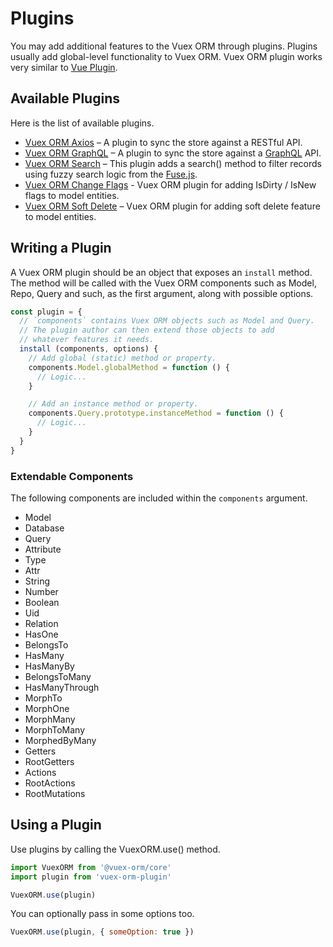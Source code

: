 # Plugins

You may add additional features to the Vuex ORM through plugins. Plugins usually add global-level functionality to Vuex ORM. Vuex ORM plugin works very similar to [Vue Plugin](https://vuex.vuejs.org/en/plugins.html).

## Available Plugins

Here is the list of available plugins.

- [Vuex ORM Axios](https://github.com/vuex-orm/plugin-axios) – A plugin to sync the store against a RESTful API.
- [Vuex ORM GraphQL](https://github.com/vuex-orm/plugin-graphql) – A plugin to sync the store against a [GraphQL](https://graphql.org) API.
- [Vuex ORM Search](https://github.com/vuex-orm/plugin-search) – This plugin adds a search() method to filter records using fuzzy search logic from the [Fuse.js](http://fusejs.io).
- [Vuex ORM Change Flags](https://github.com/vuex-orm/plugin-change-flags) - Vuex ORM plugin for adding IsDirty / IsNew flags to model entities.
- [Vuex ORM Soft Delete](https://github.com/vuex-orm/plugin-soft-delete) – Vuex ORM plugin for adding soft delete feature to model entities.

## Writing a Plugin

A Vuex ORM plugin should be an object that exposes an `install` method. The method will be called with the Vuex ORM components such as Model, Repo, Query and such, as the first argument, along with possible options.

```js
const plugin = {
  // `components` contains Vuex ORM objects such as Model and Query.
  // The plugin author can then extend those objects to add
  // whatever features it needs.
  install (components, options) {
    // Add global (static) method or property.
    components.Model.globalMethod = function () {
      // Logic...
    }

    // Add an instance method or property.
    components.Query.prototype.instanceMethod = function () {
      // Logic...
    }
  }
}
```

### Extendable Components

The following components are included within the `components` argument.

- Model
- Database
- Query
- Attribute
- Type
- Attr
- String
- Number
- Boolean
- Uid
- Relation
- HasOne
- BelongsTo
- HasMany
- HasManyBy
- BelongsToMany
- HasManyThrough
- MorphTo
- MorphOne
- MorphMany
- MorphToMany
- MorphedByMany
- Getters
- RootGetters
- Actions
- RootActions
- RootMutations

## Using a Plugin

Use plugins by calling the VuexORM.use() method.

```js
import VuexORM from '@vuex-orm/core'
import plugin from 'vuex-orm-plugin'

VuexORM.use(plugin)
```

You can optionally pass in some options too.

```js
VuexORM.use(plugin, { someOption: true })
```
